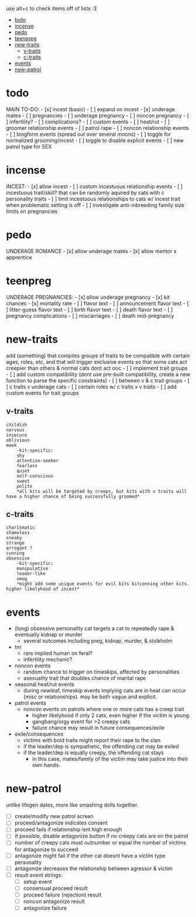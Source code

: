use alt+c to check items off of lists :3 

- [todo](#todo)
- [incense](#incense)
- [pedo](#pedo)
- [teenpreg](#teenpreg)
- [new-traits](#new-traits)
  - [v-traits](#v-traits)
  - [c-traits](#c-traits)
- [events](#events)
- [new-patrol](#new-patrol)

# todo
MAIN TO-DO:
    - [x] incest (basic)
        - [ ] expand on incest
    - [x] underage mates
    - [ ] pregnancies
        - [ ] underage pregnancy
        - [ ] noncon pregnancy
        - [ ] infertility?
        - [ ] complications?
    - [ ] custom events
        - [ ] heat/rut
        - [ ] groomer relationship events
        - [ ] patrol rape
        - [ ] noncon relationship events
    - [ ] longform events (spread out over several moons)
    - [ ] toggle for normalized grooming/incest
        - [ ] toggle to disable explicit events
    - [ ] new patrol type for SEX

# incense
INCEST:
    - [x] allow incest
    - [ ] custom incestuous relationship events
    - [ ] incestuous trait/skill? that can be randomly aquired by cats with c personality traits
    - [ ] limit incestuous relationships to cats w/ incest trait when problematic setting is off
    - [ ] investigate anti-inbreeding family size limits on pregnancies

# pedo
UNDERAGE ROMANCE
    - [x] allow underage mates
    - [x] allow mentor x apprentice

# teenpreg
UNDERAGE PREGNANCIES:
    - [x] allow underage pregnancy
    - [x] kit chances
    - [x] mortality rate
    - [ ] flavor text
      - [ ] announcement flavor text
      - [ ] litter-guess flavor text
      - [ ] birth flavor text
      - [ ] death flavor text
    - [ ] pregnancy complications
      - [ ] miscarriages
      - [ ] death mid-pregnancy

# new-traits
add (something) that compiles groups of traits to be compatible with certain ages, roles, etc, and that will trigger exclusive events so that some cats act creepier than others & normal cats dont act ooc
    - [ ] implement trait groups
    - [ ] add custom compatibility (dont use pre-built compatibility, create a new function to parse the specific constraints)
      - [ ] between v & c trait groups
      - [ ] c traits x underage cats
      - [ ] certain roles w/ c traits x v traits
    - [ ] add custom events for trait groups

## v-traits
    childish
    nervous
    insecure
    oblivious
    meek
        -kit-specific:
        shy
        attention-seeker
        fearless
        quiet
        self-conscious
        sweet
        polite
        *all kits will be targeted by creeps, but kits with v traits will have a higher chance of being successfully groomed*
## c-traits
    charismatic
    shameless
    sneaky
    strange
    arrogant ?
    cunning
    obsessive
        -kit-specific:
        manipulative
        leader-like
        smug
        *might add some unique events for evil kits kitconning other kits. higher likelyhood of incest*

# events
  - (long) obsessive personality cat targets a cat to repeatedly rape & eventually kidnap or murder
    - several outcomes including preg, kidnap, murder, & stolkholm
  - tnr
    - rare implied human on feral?
    - infertility mechanic?
  - noncon events
    - random chance to trigger on timeskips, affected by personalities
    - asexuality trait that doubles chance of marital rape
  - seasonal heat/rut events
    - during newleaf, timeskip events implying cats are in heat can occur (misc or relationships). may be both vague and explicit.
  - patrol events
    - noncon events on patrols where one or more cats has a creep trait
      - higher likelyhood if only 2 cats, even higher if the victim is young.
      - gangbang/orgy event for >2 creepy cats
      - failure chance may result in future consequences/exile
  - exile/consequences
    - victims with bold traits might report their rape to the clan
    - if the leader/dep is sympathetic, the offending cat may be exiled
    - if the leader/dep is equally creepy, the offending cat stays
      - in this case, mates/family of the victim may take justice into their own hands.

# new-patrol
unlike lifegen dates, more like smashing dolls together.
  - [ ] create/modify new patrol screen
  - [ ] proceed/antagonize indicates consent
  - [ ] proceed fails if relationship isnt high enough
  - [ ] if possible, disable antagonize button if no creepy cats are on the patrol
  - [ ] number of creepy cats must outnumber or equal the number of victims for antagonize to succeed
  - [ ] antagonize might fail if the other cat doesnt have a victim type personality
  - [ ] antagonize decreases the relationship between agressor & victim
  - [ ] result event strings:
    - [ ] setup event
    - [ ] consensual proceed result
    - [ ] proceed failure (rejection) result
    - [ ] noncon antagonize result
    - [ ] antagonize failure